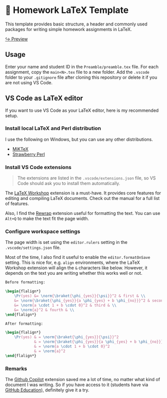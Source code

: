 # 📜 Homework LaTeX Template

This template provides basic structure, a header and commonly used packages for writing
simple homework assignments in LaTeX.

[↪ Preview](Exercise1/main1.pdf)

## Usage

Enter your name and student ID in the `Preamble/preamble.tex` file. For each assignment,
copy the `main<N>.tex` file to a new folder. Add the `.vscode` folder to your `.gitignore`
file after cloning this repository or delete it if you are not using VS Code.


## VS Code as LaTeX editor

If you want to use VS Code as your LaTeX editor, here is my recommended setup.

### Install local LaTeX and Perl distribution

I use the following on Windows, but you can use any other distributions.

- [MiKTeX](https://miktex.org/download)
- [Strawberry Perl](http://strawberryperl.com/)

### Install VS Code extensions

> The extensions are listed in the `.vscode/extensions.json` file, so VS Code should ask
> you to install them automatically.

The [LaTeX Workshop](https://marketplace.visualstudio.com/items?itemName=James-Yu.latex-workshop)
extension is a must-have. It provides core features for editing and compiling LaTeX
documents. Check out the manual for a full list of features.

Also, I find the [Rewrap](https://marketplace.visualstudio.com/items?itemName=stkb.rewrap)
extension useful for formatting the text. You can use `Alt+Q` to make the text fit the
page width.

### Configure workspace settings

The page width is set using the `editor.rulers` setting in the `.vscode/settings.json`
file.

Most of the time, I also find it useful to enable the `editor.formatOnSave` setting. This
is nice for, e.g. `align` environments, where the LaTeX Workshop extension will align the
`&` characters like below. However, it depends on the text you are writing whether this
works well or not.

```latex
Before formatting:

\begin{flalign*}
    \Pr(yes) &= \norm{\braket{\phi_{yes}}{\psi}}^2 & first & \\
    &= \norm{\braket{\phi_{yes}}{a \phi_{yes} + b \phi_{no}}}^2 & second & \\
    &= \norm{a \cdot 1 + b \cdot 0}^2 & third & \\
    &= \norm{a}^2 & fourth & \\
\end{flalign*}
```

```latex
After formatting:

\begin{flalign*}
    \Pr(yes) & = \norm{\braket{\phi_{yes}}{\psi}}^2                       & first  & \\
             & = \norm{\braket{\phi_{yes}}{a \phi_{yes} + b \phi_{no}}}^2 & second & \\
             & = \norm{a \cdot 1 + b \cdot 0}^2                           & third  & \\
             & = \norm{a}^2                                               & fourth & \\
\end{flalign*}
```

### Remarks

The [Github Copilot](https://marketplace.visualstudio.com/items?itemName=GitHub.copilot)
extension saved me a lot of time, no matter what kind of document I was writing. So if you
have access to it (students have via [GitHub Education](https://education.github.com/)),
definitely give it a try.
